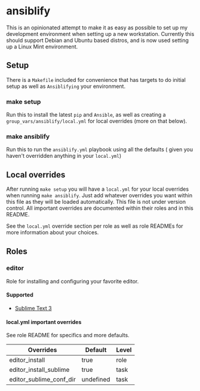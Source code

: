 # ansiblify

This is an opinionated attempt to make it as easy as possible to set
up my development environment when setting up a new workstation.
Currently this should support Debian and Ubuntu based distros, and is
now used setting up a Linux Mint environment.

## Setup

There is a `Makefile` included for convenience that has targets to do
initial setup as well as `Ansiblifying` your environment.

### make setup

Run this to install the latest `pip` and `Ansible`, as well as
creating a `group_vars/ansiblify/local.yml` for local overrides (more
on that below).

### make ansiblify

Run this to run the `ansiblify.yml` playbook using all the defaults (
given you haven't overridden anything in your `local.yml`)

## Local overrides

After running `make setup` you will have a `local.yml` for your local
overrides when running `make ansiblify`. Just add whatever overrides
you want within this file as they will be loaded automatically. This
file is not under version control. All important overrides are
documented within their roles and in this README.

See the `local.yml` override section per role as well as role READMEs
for more information about your choices.

## Roles

### editor

Role for installing and configuring your favorite editor.

#### Supported

* [Sublime Text 3](http://www.sublimetext.com/3)

#### local.yml important overrides

See role README for specifics and more defaults.

| Overrides               | Default   | Level |
|-------------------------|-----------|-------|
| editor_install          | true      | role  |
| editor_install_sublime  | true      | task  |
| editor_sublime_conf_dir | undefined | task  |
